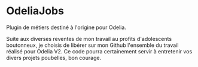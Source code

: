 # OdeliaJobs
Plugin de métiers destiné à l'origine pour Odelia.

Suite aux diverses reventes de mon travail au profits d'adolescents boutonneux, je choisis de libérer sur mon Github l'ensemble du travail réalisé pour Odelia V2.
Ce code pourra certainement servir à entretenir vos divers projets poubelles, bon courage.
